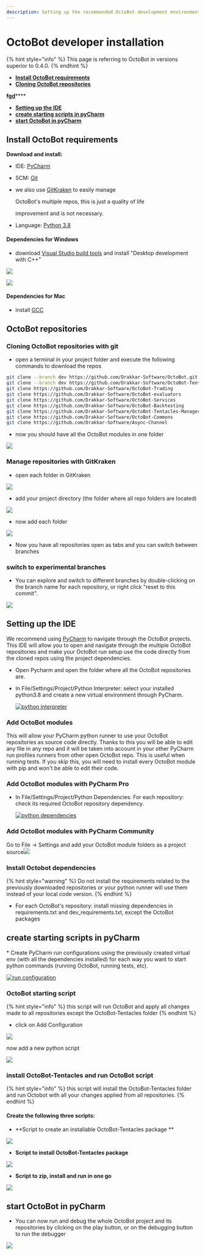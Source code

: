```yaml
---
description: Setting up the recommended OctoBot development environment
---
```


# OctoBot developer installation

{% hint style="info" %}
This page is referring to OctoBot in versions superior to 0.4.0.
{% endhint %}

* ****[**Install OctoBot requirements**](https://app.gitbook.com/s/XGhS0OJcF37WFUAtCJrB/c/K2S34tUZ8NdXf7pYP47C/guides/dev-environment-setup#install-octobot-requirements)****
* ****[**Cloning OctoBot repositories**](https://app.gitbook.com/s/XGhS0OJcF37WFUAtCJrB/c/K2S34tUZ8NdXf7pYP47C/guides/dev-environment-setup#cloning-octobot-repositories)****

**f**[**gd**](octobot-developer-installation.md#cloning-octobot-repositories)****

* ****[**Setting up the IDE**](https://app.gitbook.com/s/XGhS0OJcF37WFUAtCJrB/c/K2S34tUZ8NdXf7pYP47C/guides/dev-environment-setup#setting-up-the-ide)****
* ****[**create starting scripts in pyCharm**](https://app.gitbook.com/s/XGhS0OJcF37WFUAtCJrB/c/K2S34tUZ8NdXf7pYP47C/installation/developer-installation/full-developer-installation#create-starting-scripts-in-pycharm)****
* ****[**start OctoBot in pyCharm**](https://app.gitbook.com/s/XGhS0OJcF37WFUAtCJrB/c/K2S34tUZ8NdXf7pYP47C/installation/developer-installation/full-developer-installation#start-octobot-in-pycharm)****

## Install OctoBot requirements

**Download and install:**

* IDE: [PyCharm](https://www.jetbrains.com/pycharm/)
* SCM: [Git](https://git-scm.com/downloads)
*   we also use [GitKraken](https://www.gitkraken.com/git-client) to easily manage

    OctoBot's multiple repos, this is just a quality of life

    improvement and is not necessary.
* Language: [Python 3.8](https://www.python.org/downloads/)

#### Dependencies for Windows

* download [Visual Studio build tools](https://visualstudio.microsoft.com/downloads/#build-tools-for-visual-studio-2019) and install "Desktop development with C++"

![](<../../.gitbook/assets/image (6).png>)

![](<../../.gitbook/assets/image (1).png>)

#### Dependencies for Mac

* install [GCC](https://discussions.apple.com/thread/8336714)

## OctoBot repositories

### Cloning OctoBot repositories with git

* open a terminal in your project folder and execute the following commands to download the repos

```bash
git clone --branch dev https://github.com/Drakkar-Software/OctoBot.git
git clone --branch dev https://github.com/Drakkar-Software/OctoBot-Tentacles.git
git clone https://github.com/Drakkar-Software/OctoBot-Trading
git clone https://github.com/Drakkar-Software/OctoBot-evaluators
git clone https://github.com/Drakkar-Software/OctoBot-Services
git clone https://github.com/Drakkar-Software/OctoBot-Backtesting
git clone https://github.com/Drakkar-Software/OctoBot-Tentacles-Manager
git clone https://github.com/Drakkar-Software/OctoBot-Commons
git clone https://github.com/Drakkar-Software/Async-Channel
```

* now you should have all the OctoBot modules in one folder

![](<../../.gitbook/assets/image (8).png>)

### Manage repositories with GitKraken

* open each folder in GitKraken

![](<../../.gitbook/assets/image (9).png>)

* add your project directory (the folder where all repo folders are located)

![](<../../.gitbook/assets/image (3).png>)

* now add each folder

![](<../../.gitbook/assets/image (20).png>)

* Now you have all repositories open as tabs and you can switch between branches

### switch to experimental branches

* You can explore and switch to different branches by double-clicking on the branch name for each repository, or right click "reset to this commit".

![](<../../.gitbook/assets/image (18).png>)

## Setting up the IDE

We recommend using [PyCharm](https://www.jetbrains.com/pycharm/) to navigate through the OctoBot projects. This IDE will allow you to open and navigate through the multiple OctoBot repositories and make your OctoBot run setup use the code directly from the cloned repos using the project dependencies.

* Open Pycharm and open the folder where all the OctoBot repositories are.
*   In File/Settings/Project/Python Interpreter: select your installed python3.8 and create a new virtual environment through PyCharm.

    [![python interpreter](https://raw.githubusercontent.com/Drakkar-Software/OctoBot/assets/wiki\_resources/python\_interpreter.png)](https://raw.githubusercontent.com/Drakkar-Software/OctoBot/assets/wiki\_resources/python\_interpreter.png)

### Add OctoBot modules

This will allow your PyCharm python runner to use your OctoBot repositories as source code directly. Thanks to this you will be able to edit any file in any repo and it will be taken into account in your other PyCharm run profiles runners from other open OctoBot repo. This is useful when running tests. If you skip this, you will need to install every OctoBot module with pip and won't be able to edit their code.

### Add OctoBot modules with PyCharm Pro

*   In File/Settings/Project/Python Dependencies: For each repository: check its required OctoBot repository dependency.&#x20;

    [![python dependencies](https://raw.githubusercontent.com/Drakkar-Software/OctoBot/assets/wiki\_resources/python\_dependencies.png)](https://raw.githubusercontent.com/Drakkar-Software/OctoBot/assets/wiki\_resources/python\_dependencies.png)

### Add OctoBot modules with PyCharm Community

Go to File -> Settings and add your OctoBot module folders as a project source![](<../../.gitbook/assets/image (5).png>)

### Install Octobot dependencies

{% hint style="warning" %}
Do not install the requirements related to the previously downloaded repositories or your python runner will use them instead of your local code version.
{% endhint %}

* For each OctoBot's repository: install missing dependencies in requirements.txt and dev\_requirements.txt, except the OctoBot packages

## create starting scripts in pyCharm

\* Create PyCharm run configurations using the previously created virtual env (with all the dependencies installed) for each way you want to start python commands (running OctoBot, running tests, etc).

[![run configuration](https://raw.githubusercontent.com/Drakkar-Software/OctoBot/assets/wiki\_resources/run\_config.png)](https://raw.githubusercontent.com/Drakkar-Software/OctoBot/assets/wiki\_resources/run\_config.png)

### OctoBot starting script

{% hint style="info" %}
this script will run OctoBot and apply all changes made to all repositories except the OctoBot-Tentacles folder
{% endhint %}

* click on Add Configuration

![](<../../.gitbook/assets/image (12).png>)

now add a new python script

![](<../../.gitbook/assets/image (19).png>)

### install OctoBot-Tentacles and run OctoBot script

{% hint style="info" %}
this script will install the OctoBot-Tentacles folder and run Octobot with all your changes applied from all repositories.
{% endhint %}

#### Create the following three scripts:

* **Script to create an installable OctoBot-Tentacles package **

![](<../../.gitbook/assets/image (7).png>)

* **Script to install OctoBot-Tentacles package**

![](<../../.gitbook/assets/image (14).png>)

* **Script to zip, install and run in one go**

![](<../../.gitbook/assets/image (2).png>)

## start OctoBot in pyCharm

* You can now run and debug the whole OctoBot project and its repositories by clicking on the play button, or on the debugging button to run the debugger

![](<../../.gitbook/assets/image (13).png>)
